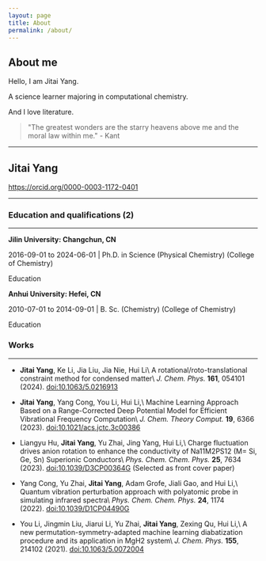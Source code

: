 ```yaml
---
layout: page
title: About
permalink: /about/
---
```


## About me
Hello, I am Jitai Yang.

A science learner majoring in computational chemistry.

And I love literature.

> "The greatest wonders are the starry heavens above me and the moral law within me."  - Kant

----

## Jitai Yang  
https://orcid.org/0000-0003-1172-0401

----

### Education and qualifications (2)

----

**Jilin University: Changchun, CN**

2016-09-01 to 2024-06-01 | Ph.D. in Science (Physical Chemistry) (College of Chemistry)

Education

**Anhui University: Hefei, CN**

2010-07-01 to 2014-09-01 | B. Sc. (Chemistry) (College of Chemistry)

Education
 
### Works

----

- **Jitai Yang**, Ke Li, Jia Liu, Jia Nie, Hui Li\\
A rotational/roto-translational constraint method for condensed matter\\
_J. Chem. Phys._ **161**, 054101 (2024). [doi:10.1063/5.0216913](https://doi.org/10.1063/5.0216913)

- **Jitai Yang**, Yang Cong, You Li, Hui Li,\\
Machine Learning Approach Based on a Range-Corrected Deep Potential Model for Efficient Vibrational Frequency Computation\\
_J. Chem. Theory Comput._ **19**, 6366 (2023). [doi:10.1021/acs.jctc.3c00386](https://doi.org/10.1021/acs.jctc.3c00386)

- Liangyu Hu, **Jitai Yang**, Yu Zhai, Jing Yang, Hui Li,\\
Charge fluctuation drives anion rotation to enhance the conductivity of Na11M2PS12 (M= Si, Ge, Sn) Superionic Conductors\\
_Phys. Chem. Chem. Phys._ **25**, 7634 (2023). [doi:10.1039/D3CP00364G](https://doi.org/10.1039/D3CP00364G) (Selected as front cover paper)
- Yang Cong, Yu Zhai, **Jitai Yang**, Adam Grofe, Jiali Gao, and Hui Li,\\
  Quantum vibration perturbation approach with polyatomic probe in simulating infrared spectra\\
  _Phys. Chem. Chem. Phys._ **24**, 1174 (2022). [doi:10.1039/D1CP04490G](https://doi.org/10.1039/D1CP04490G)
- You Li, Jingmin Liu, Jiarui Li, Yu Zhai, **Jitai Yang**, Zexing Qu, Hui Li,\\
    A new permutation-symmetry-adapted machine learning diabatization procedure and its application in MgH2 system\\
    _J. Chem. Phys._ **155**, 214102 (2021). [doi:10.1063/5.0072004](https://doi.org/10.1063/5.0072004)
